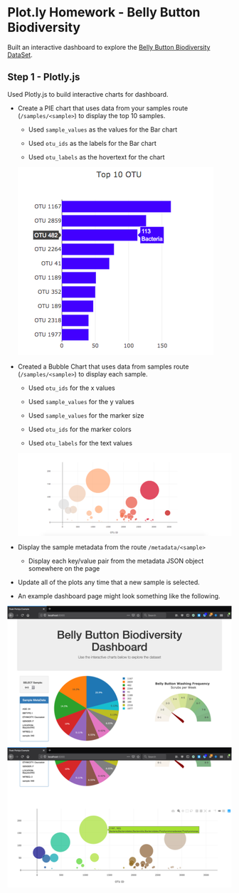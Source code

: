 # Plot.ly Homework - Belly Button Biodiversity

Built an interactive dashboard to explore the [Belly Button Biodiversity DataSet](https://monalipatel.github.io/Interactive-Visualizations-and-Dashboards).

## Step 1 - Plotly.js

Used Plotly.js to build interactive charts for  dashboard.

* Create a PIE chart that uses data from your samples route (`/samples/<sample>`) to display the top 10 samples.

  * Used `sample_values` as the values for the Bar chart

  * Used `otu_ids` as the labels for the Bar chart

  * Used `otu_labels` as the hovertext for the chart

  ![Bar Chart](Images/Bar_chart.png)

* Created a Bubble Chart that uses data from samples route (`/samples/<sample>`) to display each sample.

  * Used `otu_ids` for the x values

  * Used `sample_values` for the y values

  * Used `sample_values` for the marker size

  * Used `otu_ids` for the marker colors

  * Used `otu_labels` for the text values

  ![Bubble Chart](Images/Bubble_Chart.png)

* Display the sample metadata from the route `/metadata/<sample>`

  * Display each key/value pair from the metadata JSON object somewhere on the page

* Update all of the plots any time that a new sample is selected.

* An example dashboard page might look something like the following.

![Example Dashboard Page](Images/dashboard_part1.png)
![Example Dashboard Page](Images/dashboard_part2.png)

